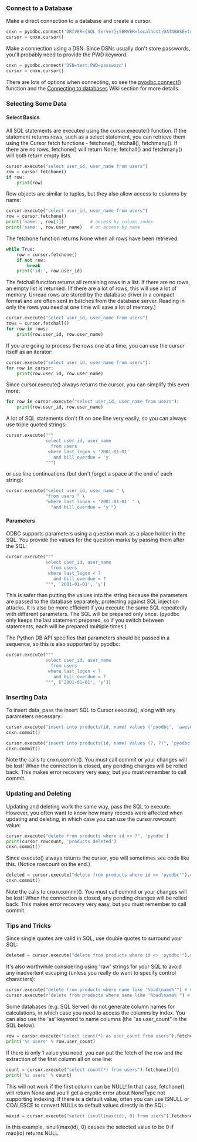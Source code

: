 ### Connect to a Database

Make a direct connection to a database and create a cursor.
```python
cnxn = pyodbc.connect('DRIVER={SQL Server};SERVER=localhost;DATABASE=testdb;UID=me;PWD=pass')
cursor = cnxn.cursor()
```
Make a connection using a DSN. Since DSNs usually don't store passwords, you'll probably need to provide the PWD keyword.
```python
cnxn = pyodbc.connect('DSN=test;PWD=password')
cursor = cnxn.cursor()
```
There are lots of options when connecting, so see the [pyodbc.connect()](../module#connect) function and the [Connecting to databases](../Connecting-to-databases) Wiki section for more details.

### Selecting Some Data
#### Select Basics
All SQL statements are executed using the cursor.execute() function. If the statement returns rows, such as a select statement, you can retrieve them using the Cursor fetch functions - fetchone(), fetchall(), fetchmany(). If there are no rows, fetchone() will return None; fetchall() and fetchmany() will both return empty lists.
```python
cursor.execute("select user_id, user_name from users")
row = cursor.fetchone()
if row:
    print(row)
```
Row objects are similar to tuples, but they also allow access to columns by name:
```python
cursor.execute("select user_id, user_name from users")
row = cursor.fetchone()
print('name:', row[1])          # access by column index
print('name:', row.user_name)   # or access by name
```
The fetchone function returns None when all rows have been retrieved.
```python
while True:
    row = cursor.fetchone()
    if not row:
        break
    print('id:', row.user_id)
```
The fetchall function returns all remaining rows in a list. If there are no rows, an empty list is returned. (If there are a lot of rows, this will use a lot of memory. Unread rows are stored by the database driver in a compact format and are often sent in batches from the database server. Reading in only the rows you need at one time will save a lot of memory.)
```python
cursor.execute("select user_id, user_name from users")
rows = cursor.fetchall()
for row in rows:
    print(row.user_id, row.user_name)
```
If you are going to process the rows one at a time, you can use the cursor itself as an iterator:
```python
cursor.execute("select user_id, user_name from users"):
for row in cursor:
    print(row.user_id, row.user_name)
```
Since cursor.execute() always returns the cursor, you can simplify this even more:
```python
for row in cursor.execute("select user_id, user_name from users"):
    print(row.user_id, row.user_name)
```
A lot of SQL statements don't fit on one line very easily, so you can always use triple quoted strings:
```python
cursor.execute("""
               select user_id, user_name
                 from users
                where last_logon < '2001-01-01'
                  and bill_overdue = 'y'
               """)
```
or use line continuations (but don't forget a space at the end of each string):
```python
cursor.execute("select user_id, user_name " \
               "from users " \
               "where last_logon < '2001-01-01' " \
                 "and bill_overdue = 'y'")
```
#### Parameters
ODBC supports parameters using a question mark as a place holder in the SQL. You provide the values for the question marks by passing them after the SQL:
```python
cursor.execute("""
               select user_id, user_name
                 from users
                where last_logon < ?
                  and bill_overdue = ?
               """, '2001-01-01', 'y')
```
This is safer than putting the values into the string because the parameters are passed to the database separately, protecting against SQL injection attacks. It is also be more efficient if you execute the same SQL repeatedly with different parameters. The SQL will be prepared only once. (pyodbc only keeps the last statement prepared, so if you switch between statements, each will be prepared multiple times.)

The Python DB API specifies that parameters should be passed in a sequence, so this is also supported by pyodbc:
```python
cursor.execute("""
               select user_id, user_name
                 from users
                where last_logon < ?
                  and bill_overdue = ?
               """, ['2001-01-01', 'y'])
```
### Inserting Data
To insert data, pass the insert SQL to Cursor.execute(), along with any parameters necessary:
```python
cursor.execute("insert into products(id, name) values ('pyodbc', 'awesome library')")
cnxn.commit()
```
```python
cursor.execute("insert into products(id, name) values (?, ?)", 'pyodbc', 'awesome library')
cnxn.commit()
```
Note the calls to cnxn.commit(). You must call commit or your changes will be lost! When the connection is closed, any pending changes will be rolled back. This makes error recovery very easy, but you must remember to call commit.

### Updating and Deleting
Updating and deleting work the same way, pass the SQL to execute. However, you often want to know how many records were affected when updating and deleting, in which case you can use the cursor.rowcount value:
```python
cursor.execute("delete from products where id <> ?", 'pyodbc')
print(cursor.rowcount, 'products deleted')
cnxn.commit()
```
Since execute() always returns the cursor, you will sometimes see code like this. (Notice rowcount on the end.)
```python
deleted = cursor.execute("delete from products where id <> 'pyodbc'").rowcount
cnxn.commit()
```
Note the calls to cnxn.commit(). You must call commit or your changes will be lost! When the connection is closed, any pending changes will be rolled back. This makes error recovery very easy, but you must remember to call commit.

### Tips and Tricks
Since single quotes are valid in SQL, use double quotes to surround your SQL:
```python
deleted = cursor.execute("delete from products where id <> 'pyodbc'").rowcount
```
It's also worthwhile considering using 'raw' strings for your SQL to avoid any inadvertent escaping (unless you really do want to specify control characters):
```python
cursor.execute("delete from products where name like '%bad\name%'") # Python will convert \n to 'new line'!
cursor.execute(r"delete from products where name like '%bad\name%'") # no escaping
```
Some databases (e.g. SQL Server) do not generate column names for calculations, in which case you need to access the columns by index. You can also use the 'as' keyword to name columns (the "as user_count" in the SQL below).
```python
row = cursor.execute("select count(*) as user_count from users").fetchone()
print('%s users' % row.user_count)
```
If there is only 1 value you need, you can put the fetch of the row and the extraction of the first column all on one line:
```python
count = cursor.execute("select count(*) from users").fetchone()[0]
print('%s users' % count)
```
This will not work if the first column can be NULL! In that case, fetchone() will return None and you'll get a cryptic error about NoneType not supporting indexing. If there is a default value, often you can use ISNULL or COALESCE to convert NULLs to default values directly in the SQL:
```python
maxid = cursor.execute("select isnull(max(id), 0) from users").fetchone()[0]
```
In this example, isnull(max(id), 0) causes the selected value to be 0 if max(id) returns NULL.